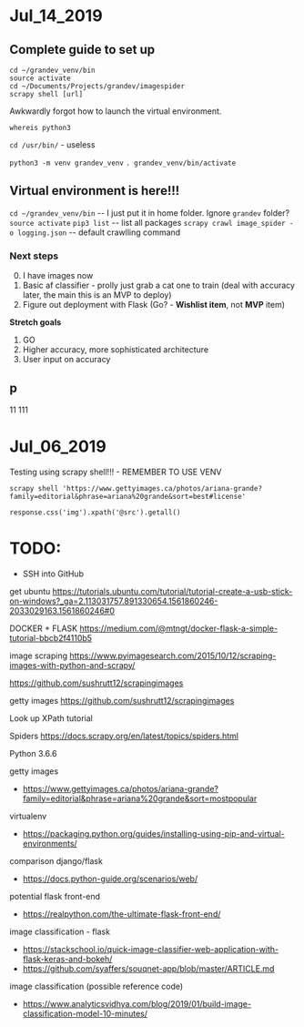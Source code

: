 # Jul_14_2019

## Complete guide to set up

```console
cd ~/grandev_venv/bin
source activate
cd ~/Documents/Projects/grandev/imagespider
scrapy shell [url]
```

Awkwardly forgot how to launch the virtual environment.

`whereis python3`

`cd /usr/bin/` - useless

`python3 -m venv grandev_venv`
`. grandev_venv/bin/activate`

## Virtual environment is here!!!

`cd ~/grandev_venv/bin` -- I just put it in home folder. Ignore `grandev` folder?
`source activate`
`pip3 list` -- list all packages
`scrapy crawl image_spider -o logging.json` -- default crawlling command

### Next steps

0. I have images now
1. Basic af classifier - prolly just grab a cat one to train (deal with accuracy later, the main this is an MVP to deploy)
2. Figure out deployment with Flask (Go? - **Wishlist item**, not **MVP** item)

**Stretch goals**
1. GO
2. Higher accuracy, more sophisticated architecture
3. User input on accuracy

## p 
11
111

# Jul_06_2019

Testing using scrapy shell!!! - REMEMBER TO USE VENV

```console
scrapy shell 'https://www.gettyimages.ca/photos/ariana-grande?family=editorial&phrase=ariana%20grande&sort=best#license'
```

```console
response.css('img').xpath('@src').getall()
```

# TODO: 
- SSH into GitHub

get ubuntu
https://tutorials.ubuntu.com/tutorial/tutorial-create-a-usb-stick-on-windows?_ga=2.113031757.891330654.1561860246-2033029163.1561860246#0

DOCKER + FLASK
https://medium.com/@mtngt/docker-flask-a-simple-tutorial-bbcb2f4110b5

image scraping
https://www.pyimagesearch.com/2015/10/12/scraping-images-with-python-and-scrapy/

https://github.com/sushrutt12/scrapingimages

getty images
https://github.com/sushrutt12/scrapingimages

Look up XPath tutorial

Spiders
https://docs.scrapy.org/en/latest/topics/spiders.html

Python 3.6.6

getty images
- https://www.gettyimages.ca/photos/ariana-grande?family=editorial&phrase=ariana%20grande&sort=mostpopular

virtualenv
- https://packaging.python.org/guides/installing-using-pip-and-virtual-environments/

comparison django/flask
- https://docs.python-guide.org/scenarios/web/

potential flask front-end
- https://realpython.com/the-ultimate-flask-front-end/

image classification - flask
- https://stackschool.io/quick-image-classifier-web-application-with-flask-keras-and-bokeh/
- https://github.com/syaffers/souqnet-app/blob/master/ARTICLE.md

image classification (possible reference code)
- https://www.analyticsvidhya.com/blog/2019/01/build-image-classification-model-10-minutes/
